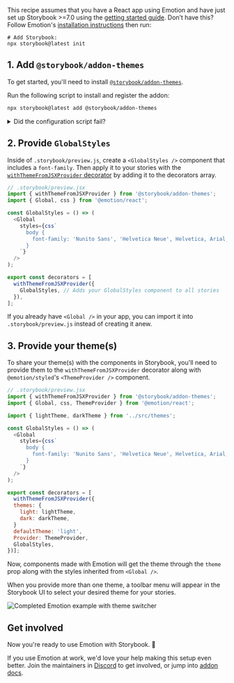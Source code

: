 <Callout variant="neutral" icon="ℹ️" title="Prerequisites">

This recipe assumes that you have a React app using Emotion and have just set up Storybook >=7.0 using the [getting started guide](/docs/react/get-started/install). Don’t have this? Follow Emotion's [installation instructions](https://emotion.sh/docs/introduction#react) then run:

```shell
# Add Storybook:
npx storybook@latest init
```

</Callout>

## 1. Add `@storybook/addon-themes`

To get started, you'll need to install [`@storybook/addon-themes`](https://storybook.js.org/addons/@storybook/addon-themes).

Run the following script to install and register the addon:

```bash
npx storybook@latest add @storybook/addon-themes
```

<details>
  <summary>Did the configuration script fail?</summary>
  <p>Under the hood, this runs <code>npx @storybook/auto-config themes</code>, which should read your project and try to configure your Storybook with the correct decorator. If running that command directly does not solve your problem, please file a bug on the <a href="https://github.com/storybookjs/auto-config/issues/new?assignees=&labels=bug&projects=&template=bug_report.md&title=%5BBug%5D" target="_blank">@storybook/auto-config</a> repository so that we can make this as good as possible. To manually add this addon, install it, and then add it to the addons array in your <code>.storybook/main.ts</code>.</p>
</details>

## 2. Provide `GlobalStyles`

Inside of `.storybook/preview.js`, create a `<GlobalStyles />` component that includes a `font-family`. Then apply it to your stories with the [`withThemeFromJSXProvider` decorator](https://github.com/storybookjs/storybook/blob/next/code/addons/themes/docs/api.md#withthemefromjsxprovider) by adding it to the decorators array.

```js
// .storybook/preview.jsx
import { withThemeFromJSXProvider } from '@storybook/addon-themes';
import { Global, css } from '@emotion/react';

const GlobalStyles = () => (
  <Global
    styles={css`
      body {
        font-family: 'Nunito Sans', 'Helvetica Neue', Helvetica, Arial, sans-serif;
      }
    `}
  />
);

export const decorators = [
  withThemeFromJSXProvider({
    GlobalStyles, // Adds your GlobalStyles component to all stories
  }),
];
```

<Callout variant="neutral" icon="ℹ️">

If you already have `<Global />` in your app, you can import it into `.storybook/preview.js` instead of creating it anew.

</Callout>

## 3. Provide your theme(s)

To share your theme(s) with the components in Storybook, you'll need to provide them to the `withThemeFromJSXProvider` decorator along with `@emotion/styled`'s `<ThemeProvider />` component.

```js
// .storybook/preview.jsx
import { withThemeFromJSXProvider } from '@storybook/addon-themes';
import { Global, css, ThemeProvider } from '@emotion/react';

import { lightTheme, darkTheme } from '../src/themes';

const GlobalStyles = () => (
  <Global
    styles={css`
      body {
        font-family: 'Nunito Sans', 'Helvetica Neue', Helvetica, Arial, sans-serif;
      }
    `}
  />
);

export const decorators = [
  withThemeFromJSXProvider({
  themes: {
    light: lightTheme,
    dark: darkTheme,
  }
  defaultTheme: 'light',
  Provider: ThemeProvider,
  GlobalStyles,
})];
```

Now, components made with Emotion will get the theme through the `theme` prop along with the styles inherited from `<Global />`.

<Callout variant="neutral" icon="ℹ️">

When you provide more than one theme, a toolbar menu will appear in the Storybook UI to select your desired theme for your stories.

</Callout>

![Completed Emotion example with theme switcher](https://user-images.githubusercontent.com/18172605/208312563-875ca3b0-e7bc-4401-a445-4553b48068ed.gif)

## Get involved

Now you're ready to use Emotion with Storybook. 🎉

If you use Emotion at work, we'd love your help making this setup even better. Join the maintainers in [Discord](https://discord.gg/storybook) to get involved, or jump into [addon docs](/docs/react/addons/introduction).

